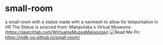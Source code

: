 # small-room
a small room with a statue made with a navmesh to allow for teleportation in VR
The Statue is sourced from: Malopolska`s Virtual Museums (https://sketchfab.com/WirtualneMuzeaMalopolski)
![Read Me Pic](https://user-images.githubusercontent.com/97694988/153096527-c4167547-bb1f-4fb6-866c-c5841ab5cc58.PNG)
https://mdk-ou.github.io/small-room/
